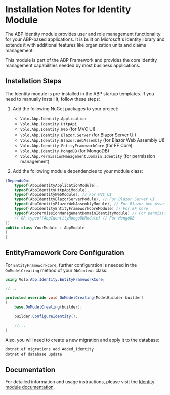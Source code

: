 # Installation Notes for Identity Module

The ABP Identity module provides user and role management functionality for your ABP-based applications. It is built on Microsoft's Identity library and extends it with additional features like organization units and claims management.

This module is part of the ABP Framework and provides the core identity management capabilities needed by most business applications.

## Installation Steps

The Identity module is pre-installed in the ABP startup templates. If you need to manually install it, follow these steps:

1. Add the following NuGet packages to your project:
   - `Volo.Abp.Identity.Application`
   - `Volo.Abp.Identity.HttpApi`
   - `Volo.Abp.Identity.Web` (for MVC UI)
   - `Volo.Abp.Identity.Blazor.Server` (for Blazor Server UI)
   - `Volo.Abp.Identity.Blazor.WebAssembly` (for Blazor Web Assembly UI)
   - `Volo.Abp.Identity.EntityFrameworkCore` (for EF Core)
   - `Volo.Abp.Identity.MongoDB` (for MongoDB)
   - `Volo.Abp.PermissionManagement.Domain.Identity` (for permission management)

2. Add the following module dependencies to your module class:

```csharp
[DependsOn(
    typeof(AbpIdentityApplicationModule),
    typeof(AbpIdentityHttpApiModule),
    typeof(AbpIdentityWebModule), // For MVC UI
    typeof(AbpIdentityBlazorServerModule), // For Blazor Server UI
    typeof(AbpIdentityBlazorWebAssemblyModule), // For Blazor Web Assembly UI
    typeof(AbpIdentityEntityFrameworkCoreModule) // For EF Core
    typeof(AbpPermissionManagementDomainIdentityModule) // For permission management
    // OR typeof(AbpIdentityMongoDbModule) // For MongoDB
)]
public class YourModule : AbpModule
{
}
```

## EntityFramework Core Configuration

For `EntityFrameworkCore`, further configuration is needed in the `OnModelCreating` method of your `DbContext` class:

```csharp
using Volo.Abp.Identity.EntityFrameworkCore;

//...

protected override void OnModelCreating(ModelBuilder builder)
{
    base.OnModelCreating(builder);

    builder.ConfigureIdentity();
    
    //...
}
```

Also, you will need to create a new migration and apply it to the database:

```bash
dotnet ef migrations add Added_Identity
dotnet ef database update
```

## Documentation

For detailed information and usage instructions, please visit the [Identity module documentation](https://abp.io/docs/latest/modules/identity). 
